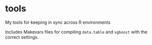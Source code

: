 # tools
My tools for keeping in sync across R environments

Includes Makevars files for compiling `data.table` and `xgboost` with the correct settings.